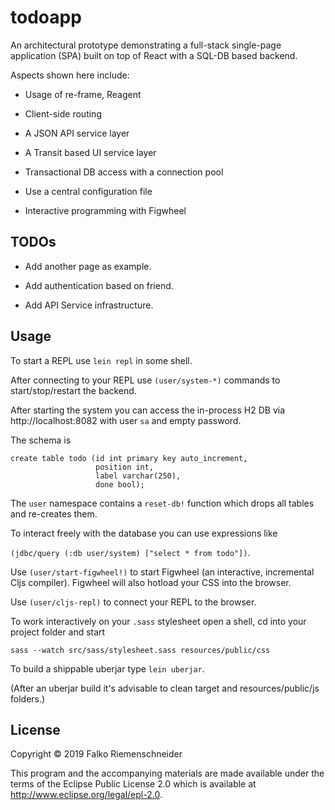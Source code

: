 # todoapp

An architectural prototype demonstrating a full-stack single-page
application (SPA) built on top of React with a SQL-DB based backend.

Aspects shown here include:

* Usage of re-frame, Reagent

* Client-side routing

* A JSON API service layer

* A Transit based UI service layer

* Transactional DB access with a connection pool

* Use a central configuration file

* Interactive programming with Figwheel


## TODOs

* Add another page as example.

* Add authentication based on friend.

* Add API Service infrastructure.


## Usage

To start a REPL use `lein repl` in some shell.

After connecting to your REPL use `(user/system-*)` commands to
start/stop/restart the backend.

After starting the system you can access the in-process H2 DB
via http://localhost:8082 with user `sa` and empty password.

The schema is

```
create table todo (id int primary key auto_increment,
                   position int,
				   label varchar(250),
				   done bool);
```


The `user` namespace contains a `reset-db!` function which drops all
tables and re-creates them.

To interact freely with the database you can use expressions like

`(jdbc/query (:db user/system) ["select * from todo"])`.




Use `(user/start-figwheel!)` to start Figwheel (an interactive,
incremental Cljs compiler). Figwheel will also hotload your CSS into
the browser.

Use `(user/cljs-repl)` to connect your REPL to the browser.

To work interactively on your `.sass` stylesheet open a shell, cd into
your project folder and start

`sass --watch src/sass/stylesheet.sass resources/public/css`



To build a shippable uberjar type `lein uberjar`.


(After an uberjar build it's advisable to clean target and
resources/public/js folders.)


## License

Copyright © 2019 Falko Riemenschneider

This program and the accompanying materials are made available under the
terms of the Eclipse Public License 2.0 which is available at
http://www.eclipse.org/legal/epl-2.0.
